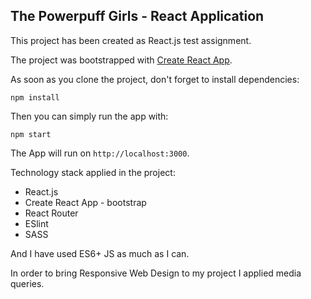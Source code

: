 ## The Powerpuff Girls - React Application

This project has been created as React.js test assignment.

The project was bootstrapped with [Create React App](https://github.com/facebookincubator/create-react-app).


As soon as you clone the project, don't forget to install dependencies:

```
npm install
```

Then you can simply run the app with:

```
npm start
```

The App will run on `http://localhost:3000`.


Technology stack applied in the project:
- React.js
- Create React App - bootstrap
- React Router
- ESlint
- SASS

And I have used ES6+ JS as much as I can.

In order to bring Responsive Web Design to my project I applied media queries.


